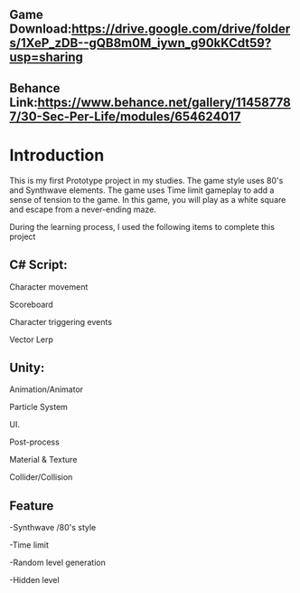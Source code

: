 ## Game Download:https://drive.google.com/drive/folders/1XeP_zDB--gQB8m0M_iywn_g90kKCdt59?usp=sharing
## Behance Link:https://www.behance.net/gallery/114587787/30-Sec-Per-Life/modules/654624017
# Introduction

This is my first Prototype project in my studies. The game style uses 80's and Synthwave elements. The game uses Time limit gameplay to add a sense of tension to the game.
 In this game, you will play as a white square and escape from a never-ending maze.



During the learning process, I used the following items to complete this project

## C# Script:

Character movement

Scoreboard

Character triggering events

Vector Lerp

## Unity:

Animation/Animator

Particle System

UI.

Post-process

Material & Texture

Collider/Collision

## Feature

-Synthwave /80's style

-Time limit

-Random level generation

-Hidden level 
